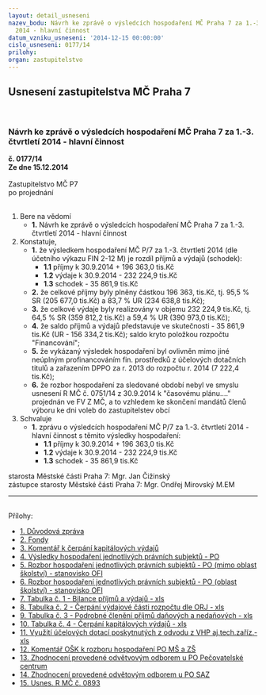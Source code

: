```yaml
---
layout: detail_usneseni
nazev_bodu: Návrh ke zprávě o výsledcích hospodaření MČ Praha 7 za 1.-3. čtvrtletí
  2014 - hlavní činnost
datum_vzniku_usneseni: '2014-12-15 00:00:00'
cislo_usneseni: 0177/14
prilohy: 
organ: zastupitelstvo
---
```

<div id="ucUsn_pList" class="usn">
	<span><h2>Usnesení zastupitelstva MČ Praha 7 </h2>
<br></span><div class="standBody">
<span><h3>Návrh ke zprávě o výsledcích hospodaření MČ Praha 7 za 1.-3. čtvrtletí 2014 - hlavní činnost</h3></span><div class="center">
		<strong>č. 0177/14</strong><br>
	</div>
<div class="center">
		<strong>Ze dne 15.12.2014</strong><br><br>
	</div>Zastupitelstvo MČ P7<br> po projednání<br><br><ol>
<li>Bere na vědomí<ul><li>
<strong>1.</strong> Návrh ke zprávě o výsledcích hospodaření MČ Praha 7 za 1.-3. čtvrtletí 2014 - hlavní činnost</li></ul>
</li>
<li>Konstatuje,<ul>
<li>
<strong>1.</strong> že  výsledkem hospodaření MČ P/7 za 1.-3. čtvrtletí  2014 (dle účetního výkazu FIN 2-12 M) je rozdíl příjmů a výdajů (schodek):<ul>
<li>
<strong>1.1</strong> příjmy k 30.9.2014             +    196 363,0 tis.Kč</li>
<li>
<strong>1.2</strong> výdaje k 30.9.2014              -    232 224,9 tis.Kč</li>
<li>
<strong>1.3</strong> schodek                                -     35 861,9 tis.Kč</li>
</ul>
</li>
<li>
<strong>2.</strong> že  celkové příjmy byly plněny částkou  196 363, tis.Kč, tj. 95,5 %  SR (205 677,0 tis.Kč) a 83,7  % UR (234 638,8 tis.Kč); </li>
<li>
<strong>3.</strong> že celkové výdaje byly realizovány v objemu 232 224,9 tis.Kč, tj. 64,5 % SR (359 812,2 tis.Kč) a 59,4 % UR (390 973,0 tis.Kč);</li>
<li>
<strong>4.</strong> že saldo příjmů a výdajů  představuje ve skutečnosti  - 35 861,9 tis.Kč (UR - 156 334,2 tis.Kč); saldo kryto položkou rozpočtu "Financování";</li>
<li>
<strong>5.</strong> že  vykázaný výsledek hospodaření byl ovlivněn mimo jiné neúplným profinancováním fin. prostředků z účelových dotačních titulů a zařazením  DPPO za r. 2013 do rozpočtu r. 2014 (7 222,4 tis.Kč);</li>
<li>
<strong>6.</strong> že rozbor hospodaření za sledované období nebyl ve smyslu usnesení R MČ  č. 0751/14 z  30.9.2014 k "časovému plánu…."  projednán ve FV Z MČ, a to vzhledem ke skončení mandátů členů výboru ke dni voleb do zastupitelstev obcí   </li>
</ul>
</li>
<li>Schvaluje<ul><li>
<strong>1.</strong> zprávu o výsledcích hospodaření MČ P/7 za 1.-3. čtvrtletí 2014 - hlavní činnost  s těmito výsledky hospodaření:<ul>
<li>
<strong>1.1</strong> příjmy k 30.9.2014             +  196 363,0 tis.Kč</li>
<li>
<strong>1.2</strong> výdaje k 30.9.2014              -  232 224,9 tis.Kč</li>
<li>
<strong>1.3</strong> schodek                                -   35 861,9 tis.Kč</li>
</ul>
</li></ul>
</li>
</ol>starosta Městské části Praha 7: Mgr. Jan Čižinský<br>zástupce starosty Městské části Praha 7: Mgr. Ondřej Mirovský M.EM<hr>
<br>Přílohy: <ul>
<li><a href="/zdroj.aspx?typ=4&amp;id=59545&amp;sh=-1901297419" target="_blank" title="Soubor (.doc 1022 kB)-nové okno">1. Důvodová zpráva</a></li> <li><a href="/zdroj.aspx?typ=4&amp;id=59546&amp;sh=-1901466155" target="_blank" title="Soubor (.doc 126,5 kB)-nové okno">2. Fondy</a></li> <li><a href="/zdroj.aspx?typ=4&amp;id=59547&amp;sh=-1901430347" target="_blank" title="Soubor (.doc 307,5 kB)-nové okno">3. Komentář k čerpání kapitálových výdajů</a></li> <li><a href="/zdroj.aspx?typ=4&amp;id=59548&amp;sh=-1900771179" target="_blank" title="Soubor (.doc 85,5 kB)-nové okno">4. Výsledky hospodaření jednotlivých právních subjektů - PO</a></li> <li><a href="/zdroj.aspx?typ=4&amp;id=59549&amp;sh=-1900734603" target="_blank" title="Soubor (.doc 131 kB)-nové okno">5. Rozbor hospodaření jednotlivých právních subjektů - PO (mimo oblast školství) - stanovisko OFI</a></li> <li><a href="/zdroj.aspx?typ=4&amp;id=59550&amp;sh=-1156514507" target="_blank" title="Soubor (.doc 155,5 kB)-nové okno">6. Rozbor hospodaření jednotlivých právních subjektů - PO (oblast školství) - stanovisko OFI</a></li> <li><a href="/zdroj.aspx?typ=4&amp;id=59551&amp;sh=-1156413163" target="_blank" title="Soubor (.xls 53 kB)-nové okno">7. Tabulka č. 1 - Bilance příjmů a výdajů - xls</a></li> <li><a href="/zdroj.aspx?typ=4&amp;id=59552&amp;sh=-1155540235" target="_blank" title="Soubor (.xls 48,5 kB)-nové okno">8. Tabulka č. 2 - Čerpání výdajové části rozpočtu dle ORJ - xls</a></li> <li><a href="/zdroj.aspx?typ=4&amp;id=59553&amp;sh=-1156553003" target="_blank" title="Soubor (.xls 31 kB)-nové okno">9. Tabulka č. 3 - Podrobné členění příjmů daňových a nedaňových  - xls </a></li> <li><a href="/zdroj.aspx?typ=4&amp;id=59554&amp;sh=-1156444747" target="_blank" title="Soubor (.xls 195,5 kB)-nové okno">10. Tabulka č. 4  - Čerpání kapitálových výdajů  - xls </a></li> <li><a href="/zdroj.aspx?typ=4&amp;id=59555&amp;sh=-1156277867" target="_blank" title="Soubor (.xls 38,5 kB)-nové okno">11. Využití účelových dotací poskytnutých z odvodu z VHP aj.tech.zaříz.- xls</a></li> <li><a href="/zdroj.aspx?typ=4&amp;id=59556&amp;sh=-1156455051" target="_blank" title="Soubor (.doc 112 kB)-nové okno">12. Komentář OŠK k rozboru hospodaření PO MŠ a ZŠ</a></li> <li><a href="/zdroj.aspx?typ=4&amp;id=59557&amp;sh=-1156419243" target="_blank" title="Soubor (.doc 105 kB)-nové okno">13. Zhodnocení provedené odvětvovým odborem u PO Pečovatelské centrum</a></li> <li><a href="/zdroj.aspx?typ=4&amp;id=59558&amp;sh=-1155760075" target="_blank" title="Soubor (.doc 77,5 kB)-nové okno">14. Zhodnocení provedené odvětovým odborem u PO SAZ </a></li> <li><a href="/zdroj.aspx?typ=4&amp;id=59559&amp;sh=-1155716075" target="_blank" title="Soubor (.doc 39 kB)-nové okno">15. Usnes. R MČ č. 0893 </a></li> </ul>
</div>
</div>